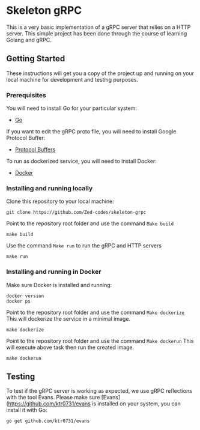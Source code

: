 # Skeleton gRPC

This is a very basic implementation of a gRPC server that relies on a HTTP server.
This simple project has been done through the course of learning Golang and gRPC.

## Getting Started

These instructions will get you a copy of the project up and running on your local machine for development and testing purposes.

### Prerequisites

You will need to install Go for your particular system:

* [Go](https://golang.org/dl/)

If you want to edit the gRPC proto file, you will need to install Google Protocol Buffer:

* [Protocol Buffers](https://github.com/protocolbuffers/protobuf/releases/tag/v3.6.1)

To run as dockerized service, you will need to install Docker:

* [Docker](https://www.docker.com/get-started)

### Installing and running locally

Clone this repository to your local machine:

```
git clone https://github.com/Zed-codes/skeleton-grpc
```

Point to the repository root folder and use the command `Make build`

```
make build
```

Use the command `Make run` to run the gRPC and HTTP servers

```
make run
```

### Installing and running in Docker

Make sure Docker is installed and running:

```
docker version
docker ps
```

Point to the repository root folder and use the command `Make dockerize`
This will dockerize the service in a minimal image.

```
make dockerize
```

Point to the repository root folder and use the command `Make dockerun`
This will execute above task then run the created image.

```
make dockerun
```

## Testing

To test if the gRPC server is working as expected, we use gRPC reflections with the tool Evans.
Please make sure [Evans](https://github.com/ktr0731/evans is installed on your system, you can install it with Go:

```
go get github.com/ktr0731/evans
```